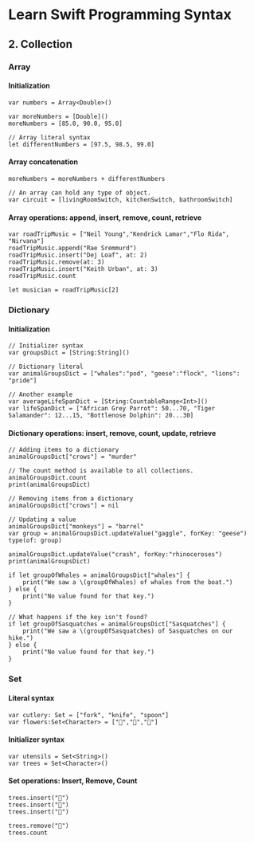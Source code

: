 # Learn Swift Programming Syntax
## 2. Collection
### Array
#### Initialization
    var numbers = Array<Double>()

    var moreNumbers = [Double]()
    moreNumbers = [85.0, 90.0, 95.0]

    // Array literal syntax
    let differentNumbers = [97.5, 98.5, 99.0]

#### Array concatenation 
    moreNumbers = moreNumbers + differentNumbers

    // An array can hold any type of object.
    var circuit = [livingRoomSwitch, kitchenSwitch, bathroomSwitch]

#### Array operations: append, insert, remove, count, retrieve
    var roadTripMusic = ["Neil Young","Kendrick Lamar","Flo Rida", "Nirvana"]
    roadTripMusic.append("Rae Sremmurd")
    roadTripMusic.insert("Dej Loaf", at: 2)
    roadTripMusic.remove(at: 3)
    roadTripMusic.insert("Keith Urban", at: 3)
    roadTripMusic.count

    let musician = roadTripMusic[2]

### Dictionary
#### Initialization
    // Initializer syntax
    var groupsDict = [String:String]()

    // Dictionary literal
    var animalGroupsDict = ["whales":"pod", "geese":"flock", "lions": "pride"]

    // Another example
    var averageLifeSpanDict = [String:CountableRange<Int>]()
    var lifeSpanDict = ["African Grey Parrot": 50...70, "Tiger Salamander": 12...15, "Bottlenose Dolphin": 20...30]

#### Dictionary operations: insert, remove, count, update, retrieve
    // Adding items to a dictionary
    animalGroupsDict["crows"] = "murder"

    // The count method is available to all collections.
    animalGroupsDict.count
    print(animalGroupsDict)

    // Removing items from a dictionary
    animalGroupsDict["crows"] = nil

    // Updating a value
    animalGroupsDict["monkeys"] = "barrel"
    var group = animalGroupsDict.updateValue("gaggle", forKey: "geese")
    type(of: group)

    animalGroupsDict.updateValue("crash", forKey:"rhinoceroses")
    print(animalGroupsDict)

    if let groupOfWhales = animalGroupsDict["whales"] {
        print("We saw a \(groupOfWhales) of whales from the boat.")
    } else {
        print("No value found for that key.")
    }

    // What happens if the key isn't found?
    if let groupOfSasquatches = animalGroupsDict["Sasquatches"] {
        print("We saw a \(groupOfSasquatches) of Sasquatches on our hike.")
    } else {
        print("No value found for that key.")
    }

### Set
#### Literal syntax
    var cutlery: Set = ["fork", "knife", "spoon"]
    var flowers:Set<Character> = ["🌷","🌹","🌸"]
#### Initializer syntax
    var utensils = Set<String>()
    var trees = Set<Character>()
#### Set operations: Insert, Remove, Count
    trees.insert("🌲")
    trees.insert("🌳")
    trees.insert("🌵")

    trees.remove("🌵")
    trees.count